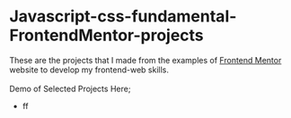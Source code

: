 # Javascript-css-fundamental-FrontendMentor-projects

These are the projects that I made from the examples of [Frontend Mentor](https://www.frontendmentor.io) website to develop my frontend-web skills.
<br>
<br>
Demo of Selected Projects Here;
<br>
- ff

